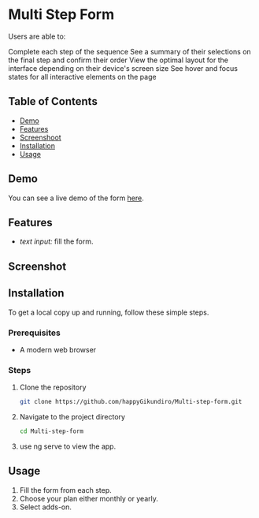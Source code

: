 # Multi Step Form

Users are able to:

Complete each step of the sequence
See a summary of their selections on the final step and confirm their order
View the optimal layout for the interface depending on their device's screen size
See hover and focus states for all interactive elements on the page

## Table of Contents
- [Demo](https://main--dictionary-web-app-hppy.netlify.app/)
- [Features](#features)
- [Screenshoot](#screenshot)
- [Installation](#installation)
- [Usage](#usage)

## Demo
You can see a live demo of the form [here](https://main--dictionary-web-app-hppy.netlify.app/).

## Features
- *text input:* fill the form.

## Screenshot

<!-- ![Screenshot 2024-07-01 082156](https://github.com/happyGikundiro/Password-Generator-App/assets/172483008/19f93181-d18e-4dc4-b141-557afa63f4c8) -->

## Installation
To get a local copy up and running, follow these simple steps.

### Prerequisites
- A modern web browser

### Steps
1. Clone the repository
   ```sh
   git clone https://github.com/happyGikundiro/Multi-step-form.git
2. Navigate to the project directory
   ```sh
   cd Multi-step-form
3. use ng serve to view the app.

## Usage
1. Fill the form from each step.
2. Choose your plan either monthly or yearly.
3. Select adds-on.



